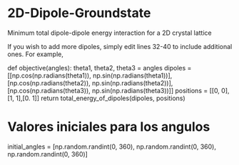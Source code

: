# 2D-Dipole-Groundstate
Minimum total dipole-dipole energy interaction for a 2D crystal lattice

If you wish to add more dipoles, simply edit lines 32-40 to include additional ones. For example,

def objective(angles):
    theta1, theta2, theta3 = angles
    dipoles = [[np.cos(np.radians(theta1)), np.sin(np.radians(theta1))],
               [np.cos(np.radians(theta2)), np.sin(np.radians(theta2))],
               [np.cos(np.radians(theta3)), np.sin(np.radians(theta3))]]
    positions = [[0, 0], [1, 1],[0. 1]]
    return total_energy_of_dipoles(dipoles, positions)

# Valores iniciales para los angulos
initial_angles = [np.random.randint(0, 360), np.random.randint(0, 360), np.random.randint(0, 360)]

